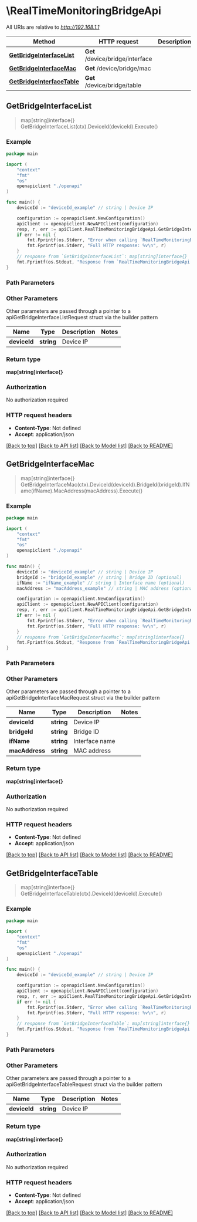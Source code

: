 # \RealTimeMonitoringBridgeApi

All URIs are relative to *http://192.168.1.1*

Method | HTTP request | Description
------------- | ------------- | -------------
[**GetBridgeInterfaceList**](RealTimeMonitoringBridgeApi.md#GetBridgeInterfaceList) | **Get** /device/bridge/interface | 
[**GetBridgeInterfaceMac**](RealTimeMonitoringBridgeApi.md#GetBridgeInterfaceMac) | **Get** /device/bridge/mac | 
[**GetBridgeInterfaceTable**](RealTimeMonitoringBridgeApi.md#GetBridgeInterfaceTable) | **Get** /device/bridge/table | 



## GetBridgeInterfaceList

> map[string]interface{} GetBridgeInterfaceList(ctx).DeviceId(deviceId).Execute()





### Example

```go
package main

import (
    "context"
    "fmt"
    "os"
    openapiclient "./openapi"
)

func main() {
    deviceId := "deviceId_example" // string | Device IP

    configuration := openapiclient.NewConfiguration()
    apiClient := openapiclient.NewAPIClient(configuration)
    resp, r, err := apiClient.RealTimeMonitoringBridgeApi.GetBridgeInterfaceList(context.Background()).DeviceId(deviceId).Execute()
    if err != nil {
        fmt.Fprintf(os.Stderr, "Error when calling `RealTimeMonitoringBridgeApi.GetBridgeInterfaceList``: %v\n", err)
        fmt.Fprintf(os.Stderr, "Full HTTP response: %v\n", r)
    }
    // response from `GetBridgeInterfaceList`: map[string]interface{}
    fmt.Fprintf(os.Stdout, "Response from `RealTimeMonitoringBridgeApi.GetBridgeInterfaceList`: %v\n", resp)
}
```

### Path Parameters



### Other Parameters

Other parameters are passed through a pointer to a apiGetBridgeInterfaceListRequest struct via the builder pattern


Name | Type | Description  | Notes
------------- | ------------- | ------------- | -------------
 **deviceId** | **string** | Device IP | 

### Return type

**map[string]interface{}**

### Authorization

No authorization required

### HTTP request headers

- **Content-Type**: Not defined
- **Accept**: application/json

[[Back to top]](#) [[Back to API list]](../README.md#documentation-for-api-endpoints)
[[Back to Model list]](../README.md#documentation-for-models)
[[Back to README]](../README.md)


## GetBridgeInterfaceMac

> map[string]interface{} GetBridgeInterfaceMac(ctx).DeviceId(deviceId).BridgeId(bridgeId).IfName(ifName).MacAddress(macAddress).Execute()





### Example

```go
package main

import (
    "context"
    "fmt"
    "os"
    openapiclient "./openapi"
)

func main() {
    deviceId := "deviceId_example" // string | Device IP
    bridgeId := "bridgeId_example" // string | Bridge ID (optional)
    ifName := "ifName_example" // string | Interface name (optional)
    macAddress := "macAddress_example" // string | MAC address (optional)

    configuration := openapiclient.NewConfiguration()
    apiClient := openapiclient.NewAPIClient(configuration)
    resp, r, err := apiClient.RealTimeMonitoringBridgeApi.GetBridgeInterfaceMac(context.Background()).DeviceId(deviceId).BridgeId(bridgeId).IfName(ifName).MacAddress(macAddress).Execute()
    if err != nil {
        fmt.Fprintf(os.Stderr, "Error when calling `RealTimeMonitoringBridgeApi.GetBridgeInterfaceMac``: %v\n", err)
        fmt.Fprintf(os.Stderr, "Full HTTP response: %v\n", r)
    }
    // response from `GetBridgeInterfaceMac`: map[string]interface{}
    fmt.Fprintf(os.Stdout, "Response from `RealTimeMonitoringBridgeApi.GetBridgeInterfaceMac`: %v\n", resp)
}
```

### Path Parameters



### Other Parameters

Other parameters are passed through a pointer to a apiGetBridgeInterfaceMacRequest struct via the builder pattern


Name | Type | Description  | Notes
------------- | ------------- | ------------- | -------------
 **deviceId** | **string** | Device IP | 
 **bridgeId** | **string** | Bridge ID | 
 **ifName** | **string** | Interface name | 
 **macAddress** | **string** | MAC address | 

### Return type

**map[string]interface{}**

### Authorization

No authorization required

### HTTP request headers

- **Content-Type**: Not defined
- **Accept**: application/json

[[Back to top]](#) [[Back to API list]](../README.md#documentation-for-api-endpoints)
[[Back to Model list]](../README.md#documentation-for-models)
[[Back to README]](../README.md)


## GetBridgeInterfaceTable

> map[string]interface{} GetBridgeInterfaceTable(ctx).DeviceId(deviceId).Execute()





### Example

```go
package main

import (
    "context"
    "fmt"
    "os"
    openapiclient "./openapi"
)

func main() {
    deviceId := "deviceId_example" // string | Device IP

    configuration := openapiclient.NewConfiguration()
    apiClient := openapiclient.NewAPIClient(configuration)
    resp, r, err := apiClient.RealTimeMonitoringBridgeApi.GetBridgeInterfaceTable(context.Background()).DeviceId(deviceId).Execute()
    if err != nil {
        fmt.Fprintf(os.Stderr, "Error when calling `RealTimeMonitoringBridgeApi.GetBridgeInterfaceTable``: %v\n", err)
        fmt.Fprintf(os.Stderr, "Full HTTP response: %v\n", r)
    }
    // response from `GetBridgeInterfaceTable`: map[string]interface{}
    fmt.Fprintf(os.Stdout, "Response from `RealTimeMonitoringBridgeApi.GetBridgeInterfaceTable`: %v\n", resp)
}
```

### Path Parameters



### Other Parameters

Other parameters are passed through a pointer to a apiGetBridgeInterfaceTableRequest struct via the builder pattern


Name | Type | Description  | Notes
------------- | ------------- | ------------- | -------------
 **deviceId** | **string** | Device IP | 

### Return type

**map[string]interface{}**

### Authorization

No authorization required

### HTTP request headers

- **Content-Type**: Not defined
- **Accept**: application/json

[[Back to top]](#) [[Back to API list]](../README.md#documentation-for-api-endpoints)
[[Back to Model list]](../README.md#documentation-for-models)
[[Back to README]](../README.md)

